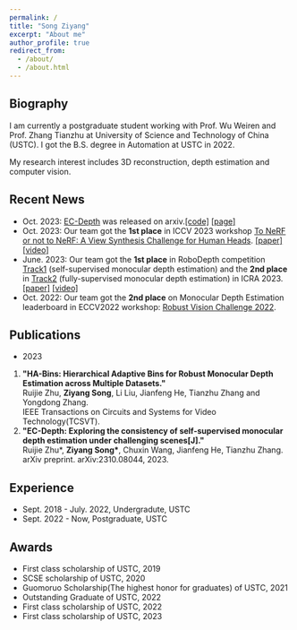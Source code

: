 ```yaml
---
permalink: /
title: "Song Ziyang"
excerpt: "About me"
author_profile: true
redirect_from: 
  - /about/
  - /about.html
---
```


Biography
------

I am currently a postgraduate student working with Prof. Wu Weiren and Prof. Zhang Tianzhu at University of Science and Technology of China (USTC). I got the B.S. degree in Automation at USTC in 2022.

My research interest includes 3D reconstruction, depth estimation and computer vision. 

Recent News
------
- Oct. 2023: [EC-Depth](https://arxiv.org/abs/2310.08044) was released on arxiv.[[code]](https://github.com/RuijieZhu94/EC-Depth) [[page]](https://ruijiezhu94.github.io/ECDepth_page/)
- Oct. 2023: Our team got the **1st place** in ICCV 2023 workshop [To NeRF or not to NeRF: A View Synthesis Challenge for Human Heads](https://sites.google.com/view/vschh/home). [[paper]](https://openaccess.thecvf.com/content/ICCV2023W/RHWC/papers/Jang_VSCHH_2023_A_Benchmark_for_the_View_Synthesis_Challenge_of_ICCVW_2023_paper.pdf) [[video]](https://youtu.be/be4dT4Ain48)
- June. 2023: Our team got the **1st place** in RoboDepth competition [Track1](https://codalab.lisn.upsaclay.fr/competitions/9418#results) (self-supervised monocular depth estimation) and the **2nd place** in [Track2](https://codalab.lisn.upsaclay.fr/competitions/9821#results) (fully-supervised monocular depth estimation) in ICRA 2023. [[paper]](https://arxiv.org/pdf/2307.15061) [[video]](https://youtu.be/C97J5SDXmZc?list=PLxxrIfcH-qBGZ6x_e1AT2_YnAxiHIKtkB&t=2767)
- Oct. 2022: Our team got the **2nd place** on Monocular Depth Estimation leaderboard in ECCV2022 workshop: [Robust Vision Challenge 2022](http://www.robustvision.net/leaderboard.php?benchmark=depth).

Publications
------
- 2023
1. **"HA-Bins: Hierarchical Adaptive Bins for Robust Monocular Depth Estimation across Multiple Datasets."**  
   Ruijie Zhu, **Ziyang Song**, Li Liu, Jianfeng He, Tianzhu Zhang and Yongdong Zhang.  
   IEEE Transactions on Circuits and Systems for Video Technology(TCSVT).  
2. **"EC-Depth: Exploring the consistency of self-supervised monocular depth estimation under challenging scenes[J]."**  
   Ruijie Zhu*, **Ziyang Song\***, Chuxin Wang, Jianfeng He, Tianzhu Zhang.  
   arXiv preprint. arXiv:2310.08044, 2023.  


Experience 
------
- Sept. 2018 - July. 2022, Undergradute, USTC
- Sept. 2022 - Now, Postgraduate, USTC

Awards
------
- First class scholarship of USTC, 2019
- SCSE scholarship of USTC, 2020
- Guomoruo Scholarship(The highest honor for graduates) of USTC, 2021
- Outstanding Graduate of USTC, 2022
- First class scholarship of USTC, 2022
- First class scholarship of USTC, 2023
